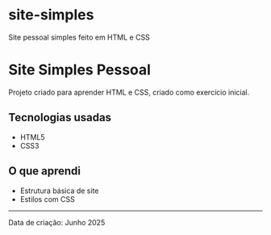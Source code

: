 # site-simples
Site pessoal simples feito em HTML e CSS
# Site Simples Pessoal

Projeto criado para aprender HTML e CSS, criado como exercício inicial.

## Tecnologias usadas
- HTML5
- CSS3

## O que aprendi
- Estrutura básica de site
- Estilos com CSS

---

Data de criação: Junho 2025
